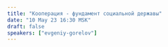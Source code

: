 ```yaml
---
title: "Кооперация - фундамент социальной державы"
date: "10 May 23 16:30 MSK"
draft: false
speakers: ["evgeniy-gorelov"]
---
```

